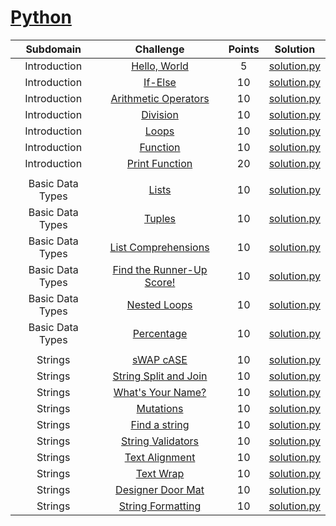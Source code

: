 # [Python](https://www.hackerrank.com/domains/python)

| Subdomain        | Challenge                                                                                                       | Points | Solution                                                                                                                           |
| :--------------: | :-------------------------------------------------------------------------------------------------------------: | :----: | :--------------------------------------------------------------------------------------------------------------------------------: |
| Introduction     | [Hello, World](https://www.hackerrank.com/challenges/py-hello-world/problem)                                    | 5      | [solution.py](https://github.com/pradippatil/hackerrank/blob/master/Python/Introduction/Hello%2C%20World/solution.py)              |
| Introduction     | [If-Else](https://www.hackerrank.com/challenges/py-if-else/problem)                                             | 10     | [solution.py](https://github.com/pradippatil/hackerrank/blob/master/Python/Introduction/If-Else/solution.py)                       |
| Introduction     | [Arithmetic Operators](https://www.hackerrank.com/challenges/python-arithmetic-operators/problem)               | 10     | [solution.py](https://github.com/pradippatil/hackerrank/blob/master/Python/Introduction/Arithmetic%20Operators/solution.py)        |
| Introduction     | [Division](https://www.hackerrank.com/challenges/python-division/problem)                                       | 10     | [solution.py](https://github.com/pradippatil/hackerrank/blob/master/Python/Introduction/Division/solution.py)                      |
| Introduction     | [Loops](https://www.hackerrank.com/challenges/python-loops/problem)                                             | 10     | [solution.py](https://github.com/pradippatil/hackerrank/blob/master/Python/Introduction/Loops/solution.py)                         |
| Introduction     | [Function](https://www.hackerrank.com/challenges/write-a-function/problem)                                      | 10     | [solution.py](https://github.com/pradippatil/hackerrank/blob/master/Python/Introduction/Function/solution.py)                      |
| Introduction     | [Print Function](https://www.hackerrank.com/challenges/python-print/problem)                                    | 20     | [solution.py](https://github.com/pradippatil/hackerrank/blob/master/Python/Introduction/Print%20Function/solution.py)              |
|                  |                                                                                                                 |        |                                                                                                                                    |
| Basic Data Types | [Lists](https://www.hackerrank.com/challenges/python-lists/problem)                                             | 10     | [solution.py](https://github.com/pradippatil/hackerrank/blob/master/Python/Basic%20Data%20Types/Lists/solution.py)                 |
| Basic Data Types | [Tuples](https://www.hackerrank.com/challenges/python-tuples/problem)                                           | 10     | [solution.py](https://github.com/pradippatil/hackerrank/blob/master/Python/Basic%20Data%20Types/Tuples/solution.py)                |
| Basic Data Types | [List Comprehensions](https://www.hackerrank.com/challenges/list-comprehensions/problem)                        | 10     | [solution.py](https://github.com/pradippatil/hackerrank/blob/master/Python/Basic%20Data%20Types/List%20Comprehensions/solution.py) |
| Basic Data Types | [Find the Runner-Up Score!](https://www.hackerrank.com/challenges/find-second-maximum-number-in-a-list/problem) | 10     | [solution.py](https://github.com/pradippatil/hackerrank/blob/master/Python/Basic%20Data%20Types/Runner-Up/solution.py)             |
| Basic Data Types | [Nested Loops](https://www.hackerrank.com/challenges/nested-list/problem)                                       | 10     | [solution.py](https://github.com/pradippatil/hackerrank/blob/master/Python/Basic%20Data%20Types/Nested%20Loops/solution.py)        |
| Basic Data Types | [Percentage](https://www.hackerrank.com/challenges/finding-the-percentage/problem)                              | 10     | [solution.py](https://github.com/pradippatil/hackerrank/blob/master/Python/Basic%20Data%20Types/Percentage/solution.py)            |
|                  |                                                                                                                 |        |                                                                                                                                    |
| Strings          | [sWAP cASE](https://www.hackerrank.com/challenges/swap-case/problem)                                            | 10     | [solution.py](https://github.com/pradippatil/hackerrank/blob/master/Python/Strings/sWAP%20cASE/solution.py)                        |
| Strings          | [String Split and Join](https://www.hackerrank.com/challenges/python-string-split-and-join/problem)             | 10     | [solution.py](https://github.com/pradippatil/hackerrank/blob/master/Python/Strings/String%20Split%20and%20Join/solution.py)        |
| Strings          | [What's Your Name?](https://www.hackerrank.com/challenges/whats-your-name/problem)                              | 10     | [solution.py](https://github.com/pradippatil/hackerrank/blob/master/Python/Strings/Name/solution.py)                               |
| Strings          | [Mutations](https://www.hackerrank.com/challenges/python-mutations/problem)                                     | 10     | [solution.py](https://github.com/pradippatil/hackerrank/blob/master/Python/Strings/Mutations/solution.py)                          |
| Strings          | [Find a string](https://www.hackerrank.com/challenges/find-a-string/problem)                                     | 10     | [solution.py](https://github.com/pradippatil/hackerrank/blob/master/Python/Strings/Find%20a%20string/solution.py)                          |
| Strings          | [String Validators](https://www.hackerrank.com/challenges/string-validators/problem)                                     | 10     | [solution.py](https://github.com/pradippatil/hackerrank/blob/master/Python/Strings/String%20Validators/solution.py)                          |
| Strings          | [Text Alignment](https://www.hackerrank.com/challenges/text-alignment/problem)                                     | 10     | [solution.py](https://github.com/pradippatil/hackerrank/blob/master/Python/Strings/Text%20Alignment/solution.py)                          |
| Strings          | [Text Wrap](https://www.hackerrank.com/challenges/text-wrap/problem)                                     | 10     | [solution.py](https://github.com/pradippatil/hackerrank/blob/master/Python/Strings/Text%20Wrap/solution.py)                          |
| Strings          | [Designer Door Mat](https://www.hackerrank.com/challenges/designer-door-mat/problem)                                     | 10     | [solution.py](https://github.com/pradippatil/hackerrank/blob/master/Python/Strings/Designer%20Door%20Mat/solution.py)                          |
| Strings          | [String Formatting](https://www.hackerrank.com/challenges/python-string-formatting/problem)                                     | 10     | [solution.py](https://github.com/pradippatil/hackerrank/blob/master/Python/Strings/String%20Formatting/solution.py)                          |
